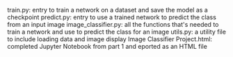 train.py: entry to train a network on a dataset and save the model as a checkpoint
predict.py: entry to use a trained network to predict the class from an input image
image_classifier.py: all the functions that's needed to train a network and use to predict the class for an image
utils.py: a utility file to include loading data and image display
Image Classifier Project.html: completed Jupyter Notebook from part 1 and eported as an HTML file
